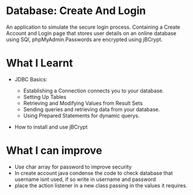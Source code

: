 
# Database: Create And Login
An application to simulate the secure login process. Containing a Create Account and Login page that stores user details on an online database using SQl, phpMyAdmin.Passwords are encrypted using jBCrypt.
# What I Learnt
* JDBC Basics:

  * Establishing a Connection connects you to your database.
  * Setting Up Tables 
  * Retrieving and Modifying Values from Result Sets
  * Sending queries and retrieving data from your database.
  * Using Prepared Statements for dynamic querys.

* How to install and use jBCrypt
# What I can improve
* Use char array for password to improve security
* In create account java condense the code to check database that username isnt used, if so write in username and password
* place the action listener in a new class passing in the values it requires.
